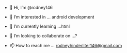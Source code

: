 - 👋 Hi, I’m @rodney146
- 👀 I’m interested in ... android development
- 🌱 I’m currently learning ...html
- 💞️ I’m looking to collaborate on ...?


- 📫 How to reach me ... rodneyhinderliter146@gmail.com


<!---
rodney146/rodney146 is a ✨ special ✨ repository because its `README.md` (this file) appears on your GitHub profile.
You can click the Preview link to take a look at your changes.
--->

